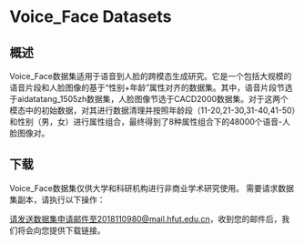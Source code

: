 # Voice_Face Datasets
## 概述
Voice_Face数据集适用于语音到人脸的跨模态生成研究。它是一个包括大规模的语音片段和人脸图像的基于“性别+年龄”属性对齐的数据集。其中，语音片段节选于aidatatang_1505zh数据集，人脸图像节选于CACD2000数据集。对于这两个模态中的初始数据，对其进行数据清理并按照年龄段（11-20,21-30,31-40,41-50）和性别（男，女）进行属性组合，最终得到了8种属性组合下的48000个语音-人脸图像对。


## 下载

Voice_Face数据集仅供大学和科研机构进行非商业学术研究使用。 需要请求数据集副本，请执行以下操作：  

  请发送数据集申请邮件至2018110980@mail.hfut.edu.cn，收到您的邮件后，我们将会向您提供下载链接。
  
